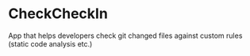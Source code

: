 CheckCheckIn
============

App that helps developers check git changed files against custom rules (static code analysis etc.)
